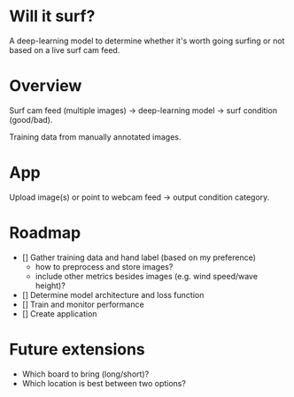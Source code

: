 # Will it surf?

A deep-learning model to determine whether it's worth going surfing or not based on a live surf cam feed.

# Overview

Surf cam feed (multiple images) -> deep-learning model -> surf condition (good/bad).

Training data from manually annotated images.

# App

Upload image(s) or point to webcam feed -> output condition category.

# Roadmap

- [] Gather training data and hand label (based on my preference)
  * how to preprocess and store images?
  * include other metrics besides images (e.g. wind speed/wave height)?
- [] Determine model architecture and loss function
- [] Train and monitor performance
- [] Create application

# Future extensions

* Which board to bring (long/short)?
* Which location is best between two options?